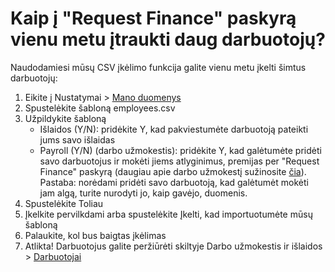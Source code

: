 # Kaip į "Request Finance" paskyrą vienu metu įtraukti daug darbuotojų?

Naudodamiesi mūsų CSV įkėlimo funkcija galite vienu metu įkelti šimtus darbuotojų:

1. Eikite į Nustatymai > [Mano duomenys](https://app.request.finance/data/import)
2. Spustelėkite šabloną employees.csv
3. Užpildykite šabloną
   * Išlaidos (Y/N): pridėkite Y, kad pakviestumėte darbuotoją pateikti jums savo išlaidas
   * Payroll (Y/N) (darbo užmokestis): pridėkite Y, kad galėtumėte pridėti savo darbuotojus ir mokėti jiems atlyginimus, premijas per "Request Finance" paskyrą (daugiau apie darbo užmokestį sužinosite [čia](https://help.request.finance/en/collections/6097270-payroll)). Pastaba: norėdami pridėti savo darbuotoją, kad galėtumėt mokėti jam algą, turite nurodyti jo, kaip gavėjo, duomenis.
4. Spustelėkite Toliau
5. Įkelkite pervilkdami arba spustelėkite Įkelti, kad importuotumėte mūsų šabloną
6. Palaukite, kol bus baigtas įkėlimas
7. Atlikta! Darbuotojus galite peržiūrėti skiltyje Darbo užmokestis ir išlaidos > [Darbuotojai](https://app.request.finance/employees)
